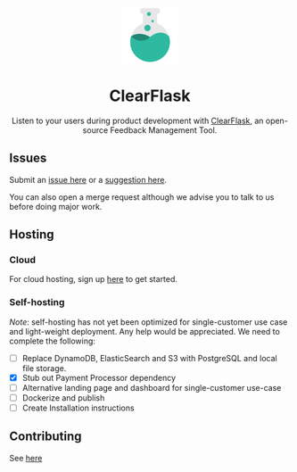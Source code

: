 <p align="center">
  <a href="https://clearflask.com/" rel="noopener" target="_blank">
    <img width="100" src="./clearflask-resources/clearflask-logo.svg" alt="ClearFlask logo">
  </a>
</p>

<h1 align="center">ClearFlask</h1>

<div align="center">

Listen to your users during product development with [ClearFlask](https://clearflask.com/), an open-source Feedback
Management Tool.

</div>

## Issues

Submit an [issue here](https://feedback.clearflask.com/issue) or
a [suggestion here](https://feedback.clearflask.com/feedback).

You can also open a merge request although we advise you to talk to us before doing major work.

## Hosting

### Cloud

For cloud hosting, sign up [here](https://clearflask.com/signup) to get started.

### Self-hosting

*Note*: self-hosting has not yet been optimized for single-customer use case and light-weight deployment. Any help would
be appreciated. We need to complete the following:

- [ ] Replace DynamoDB, ElasticSearch and S3 with PostgreSQL and local file storage.
- [x] Stub out Payment Processor dependency
- [ ] Alternative landing page and dashboard for single-customer use-case
- [ ] Dockerize and publish
- [ ] Create Installation instructions

## Contributing

See [here](CONTRIBUTING.md)
